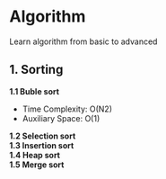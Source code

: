 # Algorithm
Learn algorithm from basic to advanced

## 1. Sorting

**1.1 Buble sort**  
- Time Complexity: O(N2)  
- Auxiliary Space: O(1)  

**1.2 Selection sort**  
**1.3 Insertion sort**  
**1.4 Heap sort**  
**1.5 Merge sort**  